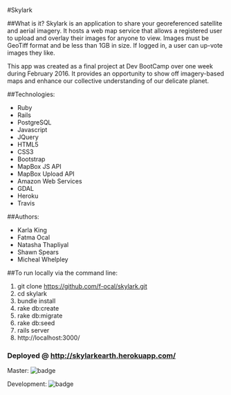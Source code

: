 #Skylark

##What is it?
Skylark is an application to share your georeferenced satellite and aerial imagery. It hosts a web map service that allows a registered user to upload and overlay their images for anyone to view. Images must be GeoTiff format and be less than 1GB in size. If logged in, a user can up-vote images they like.

This app was created as a final project at Dev BootCamp over one week during February 2016. It provides an opportunity to show off imagery-based maps and enhance our collective understanding of our delicate planet.

##Technologies:
* Ruby
* Rails
* PostgreSQL
* Javascript
* JQuery
* HTML5
* CSS3
* Bootstrap
* MapBox JS API
* MapBox Upload API
* Amazon Web Services
* GDAL
* Heroku
* Travis

##Authors:
* Karla King
* Fatma Ocal
* Natasha Thapliyal
* Shawn Spears
* Micheal Whelpley

##To run locally via the command line:

1. git clone https://github.com/f-ocal/skylark.git
2. cd skylark
3. bundle install
4. rake db:create
5. rake db:migrate
6. rake db:seed
7. rails server
8. http://localhost:3000/

### Deployed @ http://skylarkearth.herokuapp.com/





Master:
![badge](https://travis-ci.org/f-ocal/Skylark.svg?branch=master)

Development:
![badge](https://travis-ci.org/f-ocal/Skylark.svg?branch=development)



